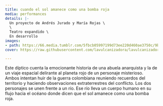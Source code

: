 ```yaml
---
title: cuando el sol amanece como una bomba roja
media: performances
details: |-
  Un proyecto de Andrés Jurado y María Rojas \
  \
  Teatro expandido \
  En desarrollo
images:
- path: https://66.media.tumblr.com/5fbcb05997199d73ee220d460ae3750c/9ba5d0244808945a-91/s1280x1920/f85adec61990bc7ec4741739b6b9e1d7b757064d.png
cover: https://raw.githubusercontent.com/lavulcanizadora/lavulcanizadora/main/uploads/project-covers/cuandoelsolamanece-cover.png

---
```

Este díptico cuenta la emocionante historia de una abuela anarquista y la de un viaje espacial delirante al planeta rojo de un personaje misterioso. Ambos intentan huir de la guerra colombiana reuniendo recuerdos del territorio y haciendo observaciones extraterrestres del conflicto. Los dos personajes se unen frente a un río. Ese río lleva un cuerpo humano en su flujo hacia el océano donde dicen que el sol amanece como una bomba roja.